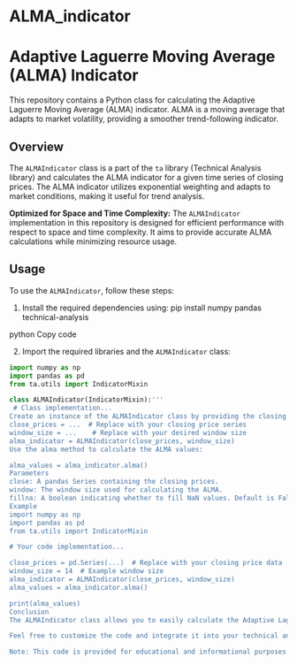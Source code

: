# ALMA_indicator
# Adaptive Laguerre Moving Average (ALMA) Indicator

This repository contains a Python class for calculating the Adaptive Laguerre Moving Average (ALMA) indicator. ALMA is a moving average that adapts to market volatility, providing a smoother trend-following indicator.

## Overview

The `ALMAIndicator` class is a part of the `ta` library (Technical Analysis library) and calculates the ALMA indicator for a given time series of closing prices. The ALMA indicator utilizes exponential weighting and adapts to market conditions, making it useful for trend analysis.

**Optimized for Space and Time Complexity:** The `ALMAIndicator` implementation in this repository is designed for efficient performance with respect to space and time complexity. It aims to provide accurate ALMA calculations while minimizing resource usage.

## Usage

To use the `ALMAIndicator`, follow these steps:

1. Install the required dependencies using:
pip install numpy pandas technical-analysis

python
Copy code

2. Import the required libraries and the `ALMAIndicator` class:

```python
import numpy as np
import pandas as pd
from ta.utils import IndicatorMixin

class ALMAIndicator(IndicatorMixin):'''
 # Class implementation...
Create an instance of the ALMAIndicator class by providing the closing price series and the desired window size:
close_prices = ...  # Replace with your closing price series
window_size = ...    # Replace with your desired window size
alma_indicator = ALMAIndicator(close_prices, window_size)
Use the alma method to calculate the ALMA values:

alma_values = alma_indicator.alma()
Parameters
close: A pandas Series containing the closing prices.
window: The window size used for calculating the ALMA.
fillna: A boolean indicating whether to fill NaN values. Default is False.
Example
import numpy as np
import pandas as pd
from ta.utils import IndicatorMixin

# Your code implementation...

close_prices = pd.Series(...)  # Replace with your closing price data
window_size = 14  # Example window size
alma_indicator = ALMAIndicator(close_prices, window_size)
alma_values = alma_indicator.alma()

print(alma_values)
Conclusion
The ALMAIndicator class allows you to easily calculate the Adaptive Laguerre Moving Average (ALMA) indicator for a given set of closing prices. This optimized implementation aims to strike a balance between performance and accuracy, making it suitable for use in various trading and analysis scenarios.

Feel free to customize the code and integrate it into your technical analysis toolkit.

Note: This code is provided for educational and informational purposes only. Trading decisions should not be solely based on indicators and should involve thorough research and analysis
